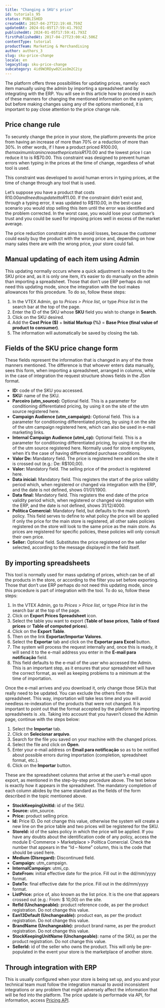 ```yaml
---
title: "Changing a SKU's price"
id: tutorials_95
status: PUBLISHED
createdAt: 2017-04-27T22:19:48.759Z
updatedAt: 2024-01-05T17:59:41.793Z
publishedAt: 2024-01-05T17:59:41.793Z
firstPublishedAt: 2017-04-27T23:00:42.506Z
contentType: tutorial
productTeam: Marketing & Merchandising
author: authors_3
slug: sku-price-change
locale: en
legacySlug: sku-price-change
subcategory: 4id9W3RDyw02CasOm2C2iy
---
```


The platform offers three possibilities for updating prices, namely: each item manually using the admin by importing a spreadsheet and by integrating with the ERP. You will see in this article how to proceed in each of these manners for changing the mentioned information on the system; but before making changes using any of the options mentioned, it is important to pay close attention to the price change rule.

## Price change rule

To securely change the price in your store, the platform prevents the price from having an increase of more than 70% or a reduction of more than 30%. In other words, if I have a product priced R$100.00, the maximum I can increase the price to is R$170.00 and the lowest price I can reduce it to is R$70.00. This constraint was designed to prevent human errors when typing in the prices at the time of change, regardless of what tool is used.

This constraint was developed to avoid human errors in typing prices, at the time of change through any tool that is used.

Let’s suppose you have a product that costs R$10.00 and I need to update it to R$11.00. If the constraint didn’t exist and, through a typing error, it was updated to R$110.00, in the best-case scenario you would stop selling this item until the error was identified and the problem corrected. In the worst case, you would lose your customer’s trust and you could be sued for imposing prices well in excess of the market average.

The price reduction constraint aims to avoid losses, because the customer could easily buy the product with the wrong price and, depending on how many sales there are with the wrong price, your store could fail.

## Manual updating of each item using Admin

This updating normally occurs where a quick adjustment is needed to the SKU price and, as it is only one item, it’s easier to do manually on the admin than importing a spreadsheet. Those that don’t use ERP perhaps do not need this updating mode, since the integration with the tool makes allowances for this procedure. To do so, follow these steps:

1. In the VTEX Admin, go to *Prices > Price list*, or type *Price list* in the search bar at the top of the page.
2. Enter the ID of the SKU whose **SKU** field you wish to change in **Search**.
3. Click on the SKU desired. 
4. Add the **Cost Price ($)** + **Initial Markup (%)** = **Base Price (final value of product to consumer)**.
5. The information will automatically be saved by closing the tab. 

## Fields of the SKU price change form

These fields represent the information that is changed in any of the three manners mentioned. The difference is that whoever enters data manually, sees this form, when importing a spreadsheet, arranged in columns, while in the case of integration the request structure shows fields in the JSon format.

- **ID:** code of the SKU you accessed.
- **SKU:** name of the SKU.
- **Parceiro (utm\_source):** Optional field. This is a parameter for conditioning differentiated pricing, by using it on the site of the utm source registered here.
- **Campaign Audience (utm\_campaign):** Optional field. This is a parameter for conditioning differentiated pricing, by using it on the site of the utm campaign registered here, which can also be used in e-mail marketing links.
- **Internal Campaign Audience (utmi\_cp):** Optional field. This is a parameter for conditioning differentiated pricing, by using it on the site of the utm source registered here. Normally used for store employees, when it’s the case of having differentiated purchase conditions.
- **Valor De:** Mandatory field. The price is registered here and on the site it is crossed out (e.g.: De: R$100,00).
- **Valor:** Mandatory field. The selling price of the product is registered here.
- **Data inicial:** Mandatory field. This registers the start of the price validity period which, when registered or changed via integration with the ERP, and the date is not defined, shows 01/01/1900.
- **Data final:** Mandatory field. This registers the end date of the price validity period which, when registered or changed via integration with the ERP, and the date is not defined, shows 31/12/4000.
- **Política Comercial:** Mandatory field, but defaults to the main store’s policy. This field serves to define to what policy the price will be applied If only the price for the main store is registered, all other sales policies registered on the store will look to the same price as the main store. As prices are registered for specific policies, these policies will only consult their own price.
- **Seller:** Optional field. Substitutes the price registered on the seller selected, according to the message displayed in the field itself.

## By importing spreadsheets

This tool is normally used for mass updating of prices, which can be of all the products in the store, or according to the filter you set before exporting. Those that don’t use ERP perhaps do not need this updating mode, since this procedure is part of integration with the tool. To do so, follow these steps:

1. In the VTEX Admin, go to *Prices > Price list*, or type *Price list* in the search bar at the top of the page.
2. Click on __Export Prices Spreadsheet__ icon.
3. Select the table you want to export (**Table of base prices**, **Table of fixed prices** or **Table of computed prices**).
4. Click on the **Export Table**.
5. Then on the link **Exportar/Importar Valores**.
6. Select the **Exportar** tab and click on the **Exportar para Excel** button.
7. The system will process the request internally and, once this is ready, it will send it to the e-mail address you enter in the **E-mail para notificação** field.
8. This field defaults to the e-mail of the user who accessed the Admin. This is an important step, as it ensures that your spreadsheet will have the correct format, as well as keeping problems to a minimum at the time of importation.

Once the e-mail arrives and you download it, only change those SKUs that really need to be updated. You can exclude the others from the spreadsheet. This way, importation will take less time and you will avoid needless re-indexation of the products that were not changed. It is important to point out that the format accepted by the platform for importing spreadsheets is .xls. Taking into account that you haven’t closed the Admin page, continue with the steps below:

1. Select the **Importar** tab.
2. Click on **Selecionar arquivo**.
3. Search for the file you saved on your machine with the changed prices.
4. Select the file and click on **Open**.
5. Enter your e-mail address on **Email para notificação** so as to be notified about possible errors during importation (completion, spreadsheet format, etc.).
6. Click on the **Importar** button.

These are the spreadsheet columns that arrive at the user’s e-mail upon export, as mentioned in the step-by-step procedure above. The text below is exactly how it appears in the spreadsheet. The mandatory completion of each column abides by the same standard as the fields of the form described in the topic mentioned above.

- **StockKeepingUnitId:** id of the SKU.
- **Source:** utm\_source.
- **Price:** product selling price.
- **Id:** Price ID. Do not change this value, otherwise the system will create a new line on the price table and two prices will be registered for the SKU.
- **StoreId:** id of the sales policy in which the price will be applied. If you have any doubts about the identification code of any policy, access the module E-Commerce &gt; Marketplace &gt; Política Comercial. Check the number that appears in the “Id – Nome” column, this is the code that should be used here.
- **Medium (Disregard):** Discontinued field.
- **Campaign:** utm\_campaign.
- **InternalCampaign:** utmi\_cp.
- **DateFrom:** initial effective date for the price. Fill out in the dd/mm/yyyy format.
- **DateTo:** final effective date for the price. Fill out in the dd/mm/yyyy format.
- **ListPrice:** price of, also known as the list price. It is the one that appears crossed out (e.g.: From: $ 10,00) on the site.
- **RefId (Unchangeable):** product reference code, as per the product registration. Do not change this value.
- **Ean13Default (Unchangeable):** product ean, as per the product registration. Do not change this value.
- **BrandName (Unchangeable):** product brand name, as per the product registration. Do not change this value.
- **StockKeepingUnitName (Unchangeable):** name of the SKU, as per the product registration. Do not change this value.
- **SellerId:** id of the seller who owns the product. This will only be pre-populated in the event your store is the marketplace of another store.

## Through integration with ERP

This is usually configured when your store is being set up, and you and your technical team must follow the integration manual to avoid inconsistent integrations or any problem that might adversely affect the information that will be fed into the platform. The price update is performade via API, for information, access [Pricing API](https://developers.vtex.com/docs/api-reference/pricing-api#overview).

